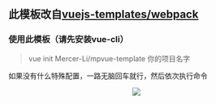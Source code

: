 ## 此模板改自[vuejs-templates/webpack](https://github.com/vuejs-templates/webpack)



### 使用此模板（请先安装vue-cli）

> vue init Mercer-Li/mpvue-template 你的项目名字

如果没有什么特殊配置，一路无脑回车就行，然后依次执行命令
<div align=center>
   <img src="https://github.com/Mercer-Lee/mpvue-template/blob/master/docs/image/init.png"/>
</div>



